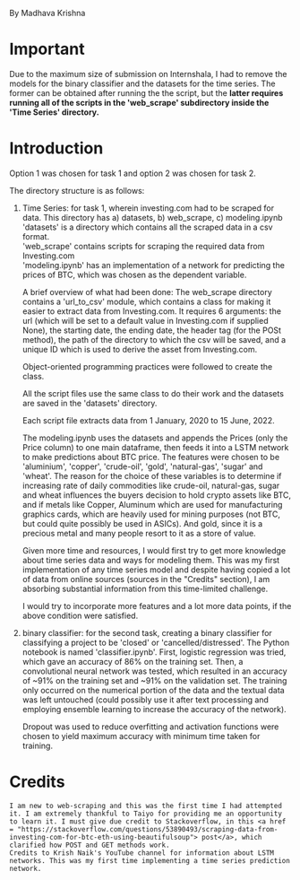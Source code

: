 By Madhava Krishna

# Important

 Due to the maximum size of submission on Internshala, I had to remove the models for the binary classifier and the datasets for the time series. The former can be obtained after running the the script, but the <b>latter requires running all of the scripts in the 'web_scrape' subdirectory inside the 'Time Series' directory.</b>

# Introduction

Option 1 was chosen for task 1 and option 2 was chosen for task 2.


The directory structure is as follows:

1. Time Series: for task 1, wherein investing.com had to be scraped for data. This directory has 
    a) datasets, b) web_scrape, c) modeling.ipynb
    <br>'datasets' is a directory which contains all the scraped data in a csv format.
    <br> 'web_scrape' contains scripts for scraping the required data from Investing.com
    <br>'modeling.ipynb' has an implementation of a network for predicting the prices of BTC, which was chosen as the dependent variable.

    A brief overview of what had been done:
    The web_scrape directory contains a 'url_to_csv' module, which contains a class for making it easier to extract data from Investing.com. It requires 6 arguments: the url (which will be set to a default value in Investing.com if supplied None), the starting date, the ending date, the header tag (for the POSt method), the path of the directory to which the csv will be saved, and a unique ID which is used to derive the asset from Investing.com.

    Object-oriented programming practices were followed to create the class.

    All the script files use the same class to do their work and the datasets are saved in the 'datasets' directory.

    Each script file extracts data from 1 January, 2020 to 15 June, 2022.

    The modeling.ipynb uses the datasets and appends the Prices (only the Price column) to one main dataframe, then feeds it into a LSTM network to make predictions about BTC price. The features were chosen to be 'aluminium', 'copper', 'crude-oil', 'gold', 'natural-gas', 'sugar' and 'wheat'. The reason for the choice of these variables is to determine if increasing rate of daily commodities like crude-oil, natural-gas, sugar and wheat influences the buyers decision to hold crypto assets like BTC, and if metals like Copper, Aluminum which are used for manufacturing graphics cards, which are heavily used for mining purposes (not BTC, but could quite possibly be used in ASICs). And gold, since it is a precious metal and many people resort to it as a store of value.
    

    Given more time and resources, I would first try to get more knowledge about time series data and ways for modeling them. This was my first implementation of any time series model and despite having copied a lot of data from online sources (sources in the "Credits" section), I am absorbing substantial information from this time-limited challenge.

    I would try to incorporate more features and a lot more data points, if the above condition were satisfied.


2. binary classifier: for the second task, creating a binary classifier for classifying a project to be 'closed' or 'cancelled/distressed'. The Python notebook is named 'classifier.ipynb'. First, logistic regression was tried, which gave an accuracy of 86% on the training set. Then, a convolutional neural network was tested, which resulted in an accuracy of ~91% on the training set and ~91% on the validation set. The training only occurred on the numerical portion of the data and the textual data was left untouched (could possibly use it after text processing and employing ensemble learning to increase the accuracy of the network). 
    
    Dropout was used to reduce overfitting and activation functions were chosen to yield maximum accuracy with minimum time taken for training.





# Credits
    I am new to web-scraping and this was the first time I had attempted it. I am extremely thankful to Taiyo for providing me an opportunity to learn it. I must give due credit to Stackoverflow, in this <a href = "https://stackoverflow.com/questions/53890493/scraping-data-from-investing-com-for-btc-eth-using-beautifulsoup"> post</a>, which clarified how POST and GET methods work.
    Credits to Krish Naik's YouTube channel for information about LSTM networks. This was my first time implementing a time series prediction network.